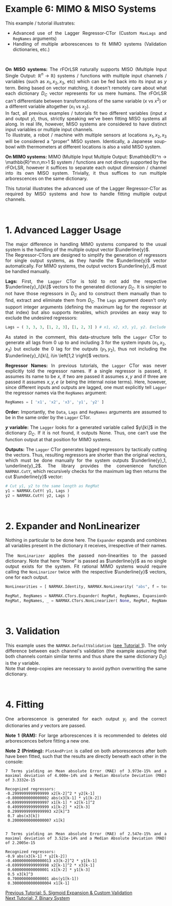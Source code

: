 <div align="justify">

# Example 6: MIMO & MISO Systems

This example / tutorial illustrates:
- Advanced use of the Lagger Regressor-CTor (Custom `MaxLags` and `RegNames` arguments)
- Handling of multiple arborescences to fit MIMO systems (Validation dictionaries, etc.)

<br/>

**On MISO systems:** The rFOrLSR naturally supports MISO (Multiple Input Single Output: $\mathbb{R}^n → \mathbb{R}$) systems / functions with multiple input channels / variables (such as $x_1, x_2,x_3,$ etc) which can be fed back into its input as $y$ term. Being based on vector matching, it doesn't remotely care about what each dictionary $D_C$ vector represents for us mere humans. The rFOrLSR can't differentiate between transformations of the same variable ($x$ vs $x^2$) or a different variable altogether ($x_1$ vs $x_2$).  
In fact, all previous examples / tutorials fit two different variables (input $x$ and output $y$), thus, strictly speaking we've been fitting MISO systems all along. In real life, however, MISO systems are considered to have distinct input variables or multiple input channels.  
To illustrate, a robot / machine with multiple sensors at locations $x_1, x_2, x_3$ will be considered a "proper" MISO system. Identically, a Japanese soup-bowl with thermometers at different locations is also a valid MISO system.

**On MIMO systems:** MIMO (Multiple Input Multiple Output: $\mathbb{R}^n → \mathbb{R}^m:n,m>1 $) system / functions are not directly supported by the rFOrLSR, however it suffices to separate each output dimension / channel into its own MISO system. Trivially, it thus suffices to run multiple arborescences on the same dictionary.

This tutorial illustrates the advanced use of the Lagger Regressor-CTor as required by MISO systems and how to handle fitting multiple output channels.

<br/>

# 1. Advanced Lagger Usage
The major difference in handling MIMO systems compared to the usual system is the handling of the multiple output vector $\underline{y}$.  
The Regressor-CTors are designed to simplify the generation of regressors for single output systems, as they handle the $\underline{y}$ vector automatically. For MIMO systems, the output vectors $\underline{y}_i$ must be handled manually.

**Lags:** First, the `Lagger` CTor is told to not add the respective $\underline{y}_i\[k\]$ vectors to the generated dictionary $D_C$. It is simpler to not have those regressors in $D_C$ and to construct them manually than to find, extract and eliminate them from $D_C$. The `Lags` argument doesn't only support integer arguments (defining the maximum lag for the regressor at that index) but also supports iterables, which provides an easy way to exclude the undesired regressors: 

``` python
Lags = ( 3, 3, 3, [1, 2, 3], [1, 2, 3] ) # x1, x2, x3, y1, y2. Exclude y1[k] and y2[k]
```

As stated in the comment, this data-structure tells the `Lagger` CTor to generate all lags from 0 up to and including 3 for the system inputs ($x_1, x_2, x_3$) but exclude the 0 lag for the outputs ($y_1, y_2$), thus not including the $\underline{y}_i\[k\], i\in \left[1,2 \right]$ vectors.


**Regressor Names:** In previous tutorials, the `Lagger` CTor was never explicitly told the regressor names. If a single regressor is passed, it assumes its name to be $x$, if two are passed it assumes $x,y$ and if three are passed it assumes $x, y, e$ ($e$ being the internal noise terms).
Here, however, since different inputs and outputs are lagged, one must explicitly tell `Lagger` the regressor names via the `RegNames` argument:

``` python
RegNames = [ 'x1', 'x2', 'x3', 'y1', 'y2' ]
```

**Order:** Importantly, the `Data`, `Lags` and `RegNames` arguments are assumed to be in the same order by the `Lagger` CTor.

**$y$ variable:** The `Lagger` looks for a generated variable called $y\[k\]$ in the dictionary $D_C$. If it is not found, it outputs None. Thus, one can't use the function output at that position for MIMO systems.

**Outputs:** The `Lagger` CTor generates lagged regressors by tactically cutting the vectors. Thus, resulting regressors are shorter than the original vectors, which must be done manually for the system outputs $\underline{y}_1, \underline{y}_2$. The library provides the convenience function `NARMAX.CutY`, which recursively checks for the maximum lag then returns the cut $\underline{y}$ vector:

``` python
# Cut y1, y2 to the same length as RegMat
y1 = NARMAX.CutY( y1, Lags )
y2 = NARMAX.CutY( y2, Lags )
```

<br/>

# 2. Expander and NonLinearizer
Nothing in particular to be done here. The `Expander` expands and combines all variables present in the dictionary it receives, irrespective of their names.

The `NonLinarizer` applies the passed non-linearities to the passed dictionary. Note that here "None" is passed as $\underline{y}$ as no single output exists for the system. Fit rational MIMO systems would require calling the `NonLinarizer` twice with the respective $\underline{y}$ vectors, one for each output.

``` python
NonLinearities = [ NARMAX.Identity, NARMAX.NonLinearity( "abs", f = tor.abs ) ] # List of NonLinearity objects, must start with identity

RegMat, RegNames = NARMAX.CTors.Expander( RegMat, RegNames, ExpansionOrder ) # Monomial expand the regressors
RegMat, RegNames, _ = NARMAX.CTors.NonLinearizer( None, RegMat, RegNames, NonLinearities ) # add the listed terms to the Regression matrix
```

<br/>

# 3. Validation
This example uses the `NARMAX.DefaultValidation` ([see Tutorial 1](https://github.com/Stee-T/NARMAX/tree/main/Examples/1_Linear_in_the_Parameters)). The only difference between each channel's validation (the example assuming that both channels contain similar terms and thus share the same dictionary $D_C$) is the $y$ variable.  
Note that deep-copies are necessary to avoid python overwriting the same dictionary.

<br/>

# 4. Fitting
One arborescence is generated for each output $y_i$ and the correct dictionaries and $y$ vectors are passed.  

**Note 1 (RAM):** For large arborescences it is recommended to deletes old arborescences before fitting a new one.

**Note 2 (Printing):** `PlotAndPrint` is called on both arborescences after both have been fitted, such that the results are directly beneath each other in the console:  

```
7 Terms yielding an Mean absolute Error (MAE) of 3.973e-15% and a maximal deviation of 4.000e-14% and a Median Absolute Deviation (MAD) of 3.3332e-15

Recognized regressors:
-0.2999999999999999 x2[k-2]^2 * y2[k-1]
-0.8000000000000002 abs(x3[k-1] * y1[k-2])
-0.6999999999999997 x1[k-1] * x2[k-1]^2
 0.4999999999999999 x1[k-2] * x2[k-3]
 0.29999999999999993 x2[k]^3
 0.7 abs(x3[k])
 0.20000000000000007 x1[k]


7 Terms yielding an Mean absolute Error (MAE) of 2.547e-15% and a maximal deviation of 3.521e-14% and a Median Absolute Deviation (MAD) of 2.2005e-15

Recognized regressors:
-0.9 abs(x3[k-1] * y2[k-2])
-0.40000000000000013 x3[k-2]^2 * y1[k-1]
-0.6999999999999998 x2[k-1]^2 * x3[k-1]
 0.6000000000000001 x1[k-2] * y1[k-3]
 0.5 x3[k]^3
 0.7000000000000001 abs(y1[k-1])
 0.30000000000000004 x1[k-1]
```

[Previous Tutorial: 5. Sigmoid Expansion & Custom Validation](https://github.com/Stee-T/NARMAX/tree/main/Examples/5_tanh)  
[Next Tutorial: 7. Binary System](https://github.com/Stee-T/NARMAX/tree/main/Examples/7_Binary_System_Fitting)